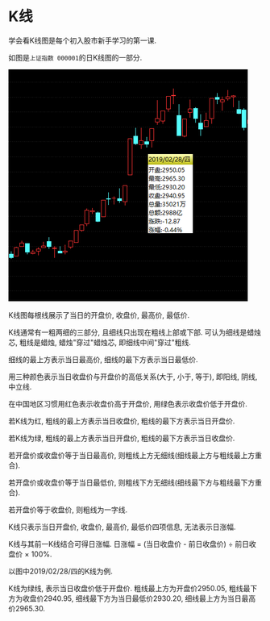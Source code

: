 # K线
学会看K线图是每个初入股市新手学习的第一课.

如图是`上证指数 000001`的日K线图的一部分.

![上证指数 000001](./../images/candlestickChartSample.png)

K线图每根线展示了当日的开盘价, 收盘价, 最高价, 最低价.

K线通常有一粗两细的三部分, 且细线只出现在粗线上部或下部. 可认为细线是蜡烛芯, 粗线是蜡烛, 蜡烛"穿过"蜡烛芯, 即细线中间"穿过"粗线.

细线的最上方表示当日最高价, 细线的最下方表示当日最低价.

用三种颜色表示当日收盘价与开盘价的高低关系(大于, 小于, 等于), 即阳线, 阴线, 中立线.

在中国地区习惯用红色表示收盘价高于开盘价, 用绿色表示收盘价低于开盘价.

若K线为红, 粗线的最上方表示当日收盘价, 粗线的最下方表示当日开盘价.

若K线为绿, 粗线的最上方表示当日开盘价, 粗线的最下方表示当日收盘价.

若开盘价或收盘价等于当日最高价, 则粗线上方无细线(细线最上方与粗线最上方重合).

若开盘价或收盘价等于当日最低价, 则粗线下方无细线(细线最下方与粗线最下方重合).

若开盘价等于收盘价, 则粗线为一字线.

K线只表示当日开盘价, 收盘价, 最高价, 最低价四项信息, 无法表示日涨幅.

K线与其前一K线结合可得日涨幅. 日涨幅 = (当日收盘价 - 前日收盘价) ÷ 前日收盘价 × 100%.

以图中2019/02/28/四的K线为例.

K线为绿线, 表示当日收盘价低于开盘价. 粗线最上方为开盘价2950.05, 粗线最下方为收盘价2940.95, 细线最下方为当日最低价2930.20, 细线最上方为当日最高价2965.30.
